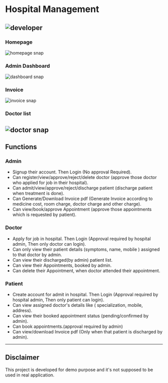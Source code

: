 
# Hospital Management
![developer](https://img.shields.io/badge/Developed%20By%20%3A-Sayak%20Satpati-red)
---
### Homepage
![homepage snap](https://github.com/sumitkumar1503/hospitalmanagement/blob/master/static/screenshots/homepage.png?raw=true)
### Admin Dashboard
![dashboard snap](https://github.com/SayakSatpati07/hospitalmanagement/blob/master/static/screenshots/admin_dashboard.png?raw=true)
### Invoice
![invoice snap](https://github.com/SayakSatpati07/hospitalmanagement/blob/master/static/screenshots/invoice.png?raw=true)
### Doctor list
![doctor snap](https://github.com/SayakSatpati07/hospitalmanagement/blob/master/static/screenshots/admin_doctor.png?raw=true)
---
## Functions
### Admin
- Signup their account. Then Login (No approval Required).
- Can register/view/approve/reject/delete doctor (approve those doctor who applied for job in their hospital).
- Can admit/view/approve/reject/discharge patient (discharge patient when treatment is done).
- Can Generate/Download Invoice pdf (Generate Invoice according to medicine cost, room charge, doctor charge and other charge).
- Can view/book/approve Appointment (approve those appointments which is requested by patient).

### Doctor
- Apply for job in hospital. Then Login (Approval required by hospital admin, Then only doctor can login).
- Can only view their patient details (symptoms, name, mobile ) assigned to that doctor by admin.
- Can view their discharged(by admin) patient list.
- Can view their Appointments, booked by admin.
- Can delete their Appointment, when doctor attended their appointment.

### Patient
- Create account for admit in hospital. Then Login (Approval required by hospital admin, Then only patient can login).
- Can view assigned doctor's details like ( specialization, mobile, address).
- Can view their booked appointment status (pending/confirmed by admin).
- Can book appointments.(approval required by admin)
- Can view/download Invoice pdf (Only when that patient is discharged by admin).

---

## Disclaimer
This project is developed for demo purpose and it's not supposed to be used in real application.

